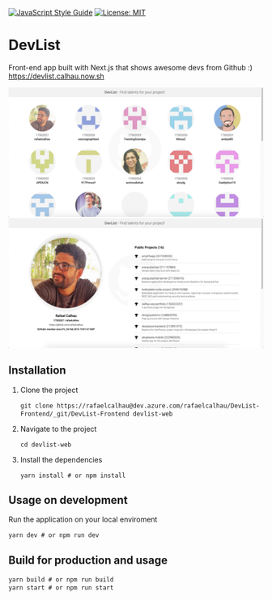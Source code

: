 [![JavaScript Style Guide](https://img.shields.io/badge/code_style-standard-brightgreen.svg)](https://standardjs.com)
[![License: MIT](https://img.shields.io/badge/License-MIT-green.svg)](https://opensource.org/licenses/MIT)

# DevList

Front-end app built with Next.js that shows awesome devs from Github :)
https://devlist.calhau.now.sh

![DevList](docs/images/devlist-screen-01.png)
![DevList](docs/images/devlist-screen-02.png)

## Installation

1. Clone the project

    ```
    git clone https://rafaelcalhau@dev.azure.com/rafaelcalhau/DevList-Frontend/_git/DevList-Frontend devlist-web
    ```

2. Navigate to the project

    ```
    cd devlist-web
    ```

3. Install the dependencies

    ```
    yarn install # or npm install
    ```

## Usage on development
Run the application on your local enviroment
    
    yarn dev # or npm run dev

## Build for production and usage
    
    yarn build # or npm run build
    yarn start # or npm run start